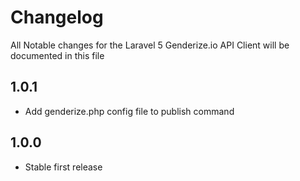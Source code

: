 # Changelog

All Notable changes for the Laravel 5 Genderize.io API Client will be documented in this file

## 1.0.1
- Add genderize.php config file to publish command

## 1.0.0
- Stable first release
